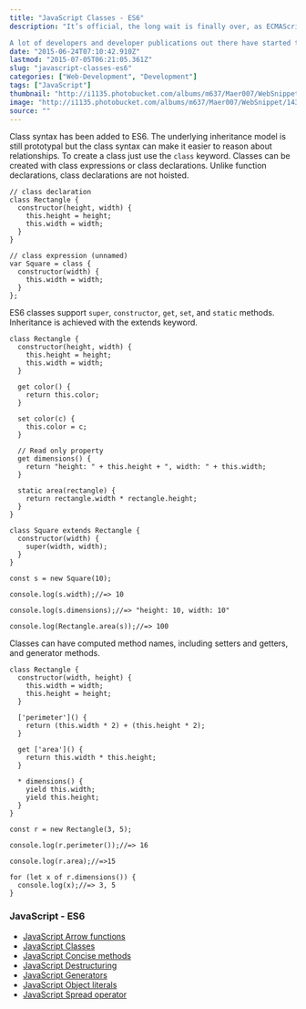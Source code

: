 ```yaml
---
title: "JavaScript Classes - ES6"
description: "It’s official, the long wait is finally over, as ECMAScript 6 has been approved as a new standard. The anticipation for this approval has been running wild in the community for months, and years for others. While the evolutionary progress of the language was slow at first, the last few years have seen an incredible growth rate.

A lot of developers and developer publications out there have started to write more concisely about the ES6 standard, and what kind of changes one can expect. The new standard is known under the names of ECMAScript 2015, ES6, and JavaScript Harmony."
date: "2015-06-24T07:10:42.910Z"
lastmod: "2015-07-05T06:21:05.361Z"
slug: "javascript-classes-es6"
categories: ["Web-Development", "Development"]
tags: ["JavaScript"]
thumbnail: "http://i1135.photobucket.com/albums/m637/Maer007/WebSnippet/th_1434947211044_zpsy4kd327q.jpeg"
image: "http://i1135.photobucket.com/albums/m637/Maer007/WebSnippet/1434947211044_zpsy4kd327q.jpeg"
source: ""
---
```



Class syntax has been added to ES6\. The underlying inheritance model is still prototypal but the class syntax can make it easier to reason about relationships. To create a class just use the `class` keyword. Classes can be created with class expressions or class declarations. Unlike function declarations, class declarations are not hoisted.

    // class declaration
    class Rectangle {
      constructor(height, width) {
        this.height = height;
        this.width = width;
      }
    }

    // class expression (unnamed)
    var Square = class {
      constructor(width) {
        this.width = width;
      }
    };

ES6 classes support `super`, `constructor`, `get`, `set`, and `static` methods. Inheritance is achieved with the extends keyword.

    class Rectangle {
      constructor(height, width) {
        this.height = height;
        this.width = width;
      }

      get color() {
        return this.color;
      }

      set color(c) {
        this.color = c;
      }

      // Read only property
      get dimensions() {
        return "height: " + this.height + ", width: " + this.width;
      }

      static area(rectangle) {
        return rectangle.width * rectangle.height;
      }
    }

    class Square extends Rectangle {
      constructor(width) {
        super(width, width);
      }
    }

    const s = new Square(10);

    console.log(s.width);//=> 10

    console.log(s.dimensions);//=> "height: 10, width: 10"

    console.log(Rectangle.area(s));//=> 100

Classes can have computed method names, including setters and getters, and generator methods.

    class Rectangle {
      constructor(width, height) {
        this.width = width;
        this.height = height;
      }

      ['perimeter']() {
        return (this.width * 2) + (this.height * 2);
      }

      get ['area']() {
        return this.width * this.height;
      }

      * dimensions() {
        yield this.width;
        yield this.height;
      }
    }

    const r = new Rectangle(3, 5);

    console.log(r.perimeter());//=> 16

    console.log(r.area);//=>15

    for (let x of r.dimensions()) {
      console.log(x);//=> 3, 5
    }

### JavaScript - ES6

*   [JavaScript Arrow functions](http://websnippet.io/articles/javascript/javascript-arrow-functions-es6)
*   [JavaScript Classes](http://websnippet.io/articles/javascript/javascript-classes-es6)
*   [JavaScript Concise methods](http://websnippet.io/articles/javascript/javascript-concise-methods-es6)
*   [JavaScript Destructuring](http://websnippet.io/articles/javascript/javascript-destructuring-es6)
*   [JavaScript Generators](http://websnippet.io/articles/javascript/javascript-generators-es6)
*   [JavaScript Object literals](http://websnippet.io/articles/javascript/javascript-object-literals-es6)
*   [JavaScript Spread operator](http://websnippet.io/articles/javascript/javascript-spread-operator-es6)